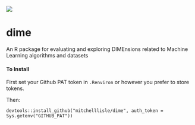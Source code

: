 
![](https://user-images.githubusercontent.com/18128531/29739541-9464f858-8a83-11e7-976d-d5ba6a7c8904.png)

# dime
An R package for evaluating and exploring DIMEnsions related to Machine Learning algorithms and datasets

#### To Install
First set your Github PAT token in `.Renviron` or however you prefer to store tokens. 

Then:

```
devtools::install_github("mitchelllisle/dime", auth_token = Sys.getenv("GITHUB_PAT"))
```
